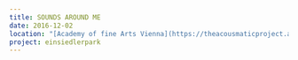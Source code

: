 ```yaml
---
title: SOUNDS AROUND ME
date: 2016-12-02
location: "[Academy of fine Arts Vienna](https://theacousmaticproject.at/sounds-around-me/)"
project: einsiedlerpark
---
```


